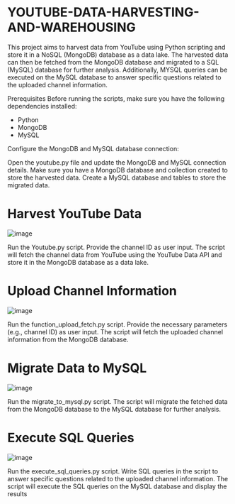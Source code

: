 # YOUTUBE-DATA-HARVESTING-AND-WAREHOUSING

This project aims to harvest data from YouTube using Python scripting and store it in a NoSQL (MongoDB) database as a data lake. The harvested data can then be fetched from the MongoDB database and migrated to a SQL (MySQL) database for further analysis. Additionally, MYSQL queries can be executed on the MySQL database to answer specific questions related to the uploaded channel information.

Prerequisites Before running the scripts, make sure you have the following dependencies installed:

* Python
* MongoDB
* MySQL

Configure the MongoDB and MySQL database connection:

Open the youtube.py file and update the MongoDB and MySQL connection details. Make sure you have a MongoDB database and collection created to store the harvested data. Create a MySQL database and tables to store the migrated data.

# Harvest YouTube Data

![image](https://github.com/Vibilishwer/YOUTUBE-DATA-HARVESTING-AND-WAREHOUSING/assets/145904866/a84b528a-7cfa-46b2-bf0f-d8addfeaa8af)

Run the Youtube.py script. Provide the channel ID as user input. The script will fetch the channel data from YouTube using the YouTube Data API and store it in the MongoDB database as a data lake.

# Upload Channel Information

![image](https://github.com/Vibilishwer/YOUTUBE-DATA-HARVESTING-AND-WAREHOUSING/assets/145904866/8a89247e-2228-456b-8892-bddcd21ca81c)

Run the function_upload_fetch.py script. Provide the necessary parameters (e.g., channel ID) as user input. The script will fetch the uploaded channel information from the MongoDB database.

# Migrate Data to MySQL

![image](https://github.com/Vibilishwer/YOUTUBE-DATA-HARVESTING-AND-WAREHOUSING/assets/145904866/d2a0f576-8b20-41a8-9c4d-d4725710e7da)

Run the migrate_to_mysql.py script. The script will migrate the fetched data from the MongoDB database to the MySQL database for further analysis.

# Execute SQL Queries

![image](https://github.com/Vibilishwer/YOUTUBE-DATA-HARVESTING-AND-WAREHOUSING/assets/145904866/5350ca88-5b33-49ae-aba8-e335d9a28c13)

Run the execute_sql_queries.py script. Write SQL queries in the script to answer specific questions related to the uploaded channel information. The script will execute the SQL queries on the MySQL database and display the results
